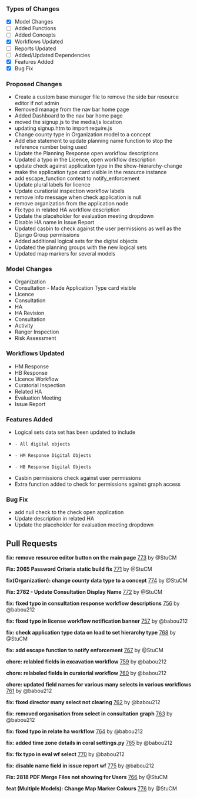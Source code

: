 ### Types of Changes
- [x] Model Changes
- [ ] Added Functions
- [ ] Added Concepts
- [x] Workflows Updated
- [ ] Reports Updated
- [ ] Added/Updated Dependencies
- [x] Features Added
- [x] Bug Fix

### Proposed Changes
- Create a custom base manager file to remove the side bar resource editor if not admin
- Removed manage from the nav bar home page
- Added Dashboard to the nav bar home page
- moved the signup.js to the media/js location
- updating signup.htm to import require.js
- Change county type in Organization model to a concept
- Add else statement to update planning name function to stop the reference number being used
- Update the Planning Response open workflow descriptions
- Updated a typo in the Licence, open workflow description
- update check against application type in the show-hierarchy-change
- make the application type card visible in the resource instance
- add escape_function context to notify_enforcement
- Update plural labels for licence
- Update curatiorial inspection workflow labels
- remove info message when check application is null
- remove organization from the application node
- Fix typo in related HA workflow description
- Update the placeholder for evaluation meeting dropdown
- Disable HA name in Issue Report
- Updated casbin to check against the user permissions as well as the Django Group permissions
- Added additional logical sets for the digital objects
- Updated the planning groups with the new logical sets 
- Updated map markers for several models

### Model Changes
- Organization
- Consultation - Made Application Type card visible
- Licence
- Consultation
- HA
- HA Revision
- Consultation
- Activity
- Ranger Inspection
- Risk Assessment

### Workflows Updated
- HM Response
- HB Response
- Licence Workflow
- Curatorial Inspection
- Related HA
- Evaluation Meeting
- Issue Report

### Features Added
- Logical sets data set has been updated to include
-     - All digital objects
-     - HM Response Digital Objects
-     - HB Response Digital Objects 
- Casbin permissions check against user permissions
- Extra function added to check for permissions against graph access 

### Bug Fix
- add null check to the check open application
- Update description in related HA
- Update the placeholder for evaluation meeting dropdown

## Pull Requests

**fix: remove resource editor button on the main page**
[773](https://github.com/flaxandteal/coral-arches/pull/773) by @StuCM

**Fix: 2065 Password Criteria static build fix**
[771](https://github.com/flaxandteal/coral-arches/pull/771) by @StuCM

**fix(Organization): change county data type to a concept**
[774](https://github.com/flaxandteal/coral-arches/pull/774) by @StuCM

**Fix: 2782 - Update Consultation Display Name**
[772](https://github.com/flaxandteal/coral-arches/pull/772) by @StuCM

**fix: fixed typo in consultation response workflow descriptions**
[756](https://github.com/flaxandteal/coral-arches/pull/756) by @babou212

**fix: fixed typo in license workflow notification banner**
[757](https://github.com/flaxandteal/coral-arches/pull/757) by @babou212

**fix: check application type data on load to set hierarchy type**
[768](https://github.com/flaxandteal/coral-arches/pull/768) by @StuCM

**fix: add escape function to notify enforcement**
[767](https://github.com/flaxandteal/coral-arches/pull/767) by @StuCM

**chore: relabled fields in excavation workflow**
[759](https://github.com/flaxandteal/coral-arches/pull/759) by @babou212

**chore: relabeled fields in curatorial workflow**
[760](https://github.com/flaxandteal/coral-arches/pull/760) by @babou212

**chore: updated field names for various many selects in various workflows**
[761](https://github.com/flaxandteal/coral-arches/pull/761) by @babou212

**fix: fixed director many select not clearing**
[762](https://github.com/flaxandteal/coral-arches/pull/762) by @babou212

**fix: removed organisation from select in consultation graph**
[763](https://github.com/flaxandteal/coral-arches/pull/763) by @babou212

**fix: fixed typo in relate ha workflow**
[764](https://github.com/flaxandteal/coral-arches/pull/764) by @babou212

**fix: added time zone details in coral settings.py**
[765](https://github.com/flaxandteal/coral-arches/pull/765) by @babou212

**fix: fix typo in eval wf select**
[770](https://github.com/flaxandteal/coral-arches/pull/770) by @babou212

**fix: disable name field in issue report wf**
[775](https://github.com/flaxandteal/coral-arches/pull/775) by @babou212

**Fix: 2818 PDF Merge Files not showing for Users**
[766](https://github.com/flaxandteal/coral-arches/pull/766) by @StuCM

**feat (Multiple Models): Change Map Marker Colours**
[776](https://github.com/flaxandteal/coral-arches/pull/776) by @StuCM

